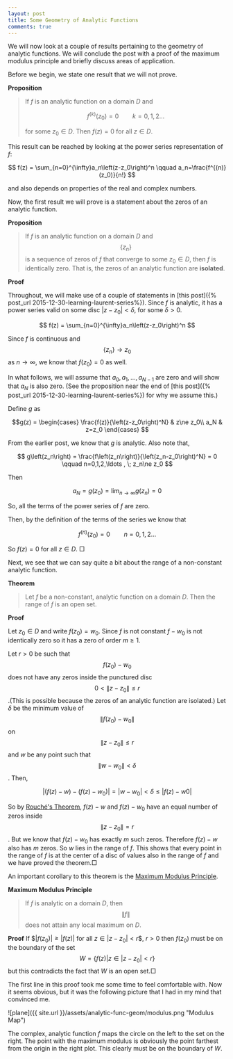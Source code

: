 ```yaml
---
layout: post
title: Some Geometry of Analytic Functions
comments: true
---
```


We will now look at a couple of results pertaining to the geometry of analytic functions. We will conclude the post with a proof of the maximum modulus principle and briefly discuss areas of application.

Before we begin, we state one result that we will not prove.

**Proposition** 

>If $f$ is an analytic function on a domain $D$ and 
>
>$$
f^{(k)}\left(z_0\right) = 0 \qquad k=0,1,2\ldots
$$
>
>for some $z_0 \in D$. Then $f(z)=0$ for all $z \in D$.

This result can be reached by looking at the power series representation of $f$:

$$
f(z) = \sum_{n=0}^{\infty}a_n\left(z-z_0\right)^n \qquad a_n=\frac{f^{(n)}(z_0)}{n!}
$$ 

and also depends on properties of the real and complex numbers.

Now, the first result we will prove is a statement about the zeros of an analytic function.

**Proposition**

>If  $f$ is an analytic function on a domain $D$ and $$\left\{z_n \right\}$$ is a sequence of zeros of $f$ that converge to some $z_0 \in D$, then $f$ is identically zero. That is, the zeros of an analytic function are **isolated**.



**Proof**

Throughout, we will make use of a couple of statements in [this post]({% post_url  2015-12-30-learning-laurent-series%}). Since $f$ is analytic, it has a power series valid on some disc $\left|z-z_0\right|\lt\delta$, for some $\delta \gt 0$.

$$
f(z) = \sum_{n=0}^{\infty}a_n\left(z-z_0\right)^n
$$ 

Since $f$ is continuous and $$\left\{z_n\right\} \rightarrow z_0$$ as $n \rightarrow \infty$, we know that $f\left(z_0\right)=0$ as well.

In what follows, we will assume that $a_0, a_1,\ldots, a_{N-1}$ are zero and will show that $a_N$ is also zero. (See the proposition near the end of [this post]({% post_url  2015-12-30-learning-laurent-series%}) for why we assume this.) 

Define $g$ as

$$g(z) = \begin{cases}
\frac{f(z)}{\left(z-z_0\right)^N} & z\ne z_0\\
a_N & z=z_0
\end{cases}
$$

From the earlier post, we know that $g$ is analytic. Also note that,

$$
g\left(z_n\right) = \frac{f\left(z_n\right)}{\left(z_n-z_0\right)^N} = 0 \qquad n=0,1,2,\ldots , \; z_n\ne z_0
$$

Then 

$$
a_N = g\left(z_0\right) = \lim_{n\rightarrow \infty} g\left(z_n\right) = 0
$$

So, all the terms of the power series of $f$ are zero. 


Then, by the definition of the terms of the series we know that 

$$
f^{(n)}\left(z_0\right) = 0 \qquad n=0,1,2\ldots
$$

So $f(z)=0$ for all $z \in D$. $\Box$


Next, we see that we can say quite a bit about the range of a non-constant analytic function.

**Theorem**

>Let $f$ be a non-constant, analytic function on a domain $D$. Then the range of $f$ is an open set.

**Proof**

Let $z_0 \in D$ and write $f\left(z_0\right) = w_0$. Since $f$ is not constant $f-w_0$ is not identically zero so it has a zero of order $m \ge 1$. 

Let $r \gt 0$ be such that $$f\left(z_0\right) - w_0$$ does not have any zeros inside the punctured disc $$0 \lt \left\|z-z_0\right\| \le r$$.(This is possible because the zeros of an analytic function are isolated.) Let $\delta$ be the minimum value of  $$\left\|f\left(z_0\right) - w_0\right\|$$ on $$\left\|z-z_0\right\| \le r$$ and $w$ be any point such that $$\left\|w - w_0\right\|\lt \delta$$. Then,

$$
 \left|\left(f(z) - w\right) - \left(f\left(z\right) - w_0\right)\right| = \left|w - w_0\right| \lt \delta \le \left|f(z) -w0\right|
$$ 

So by [Rouch&#233;'s Theorem](https://en.wikipedia.org/wiki/Rouch%C3%A9%27s_theorem), $f(z) - w$ and $f\left(z\right) - w_0$ have an equal number of zeros inside $$\left\|z-z_0\right\| = r$$ . But we know that $f\left(z\right) - w_0$ has exactly $m$ such zeros. Therefore $f(z) - w$ also has $m$ zeros. So $w$ lies in the range of $f$. This shows that every point in the range of $f$ is at the center of a disc of values also in the range of $f$ and we have proved the theorem.$\Box$

An important corollary to this theorem is the [Maximum Modulus Principle](https://en.wikipedia.org/wiki/Maximum_modulus_principle).

**Maximum Modulus Principle**

>If $f$ is analytic on a domain $D$, then $$\left\|f\right\|$$ does not attain any local maximum on $D$.

**Proof**
If $$\left|f\left(z_0\right)\right| \ge \left|f\left(z\right)\right|$ for all $z \in \left|z-z_0\right| \lt r$$, $r\gt0$ then $f\left(z_0\right)$ must be on the boundary of the set $$W=\left\{f\left(z\right) | z \in \left|z-z_0\right| \lt r\right\}$$ but this contradicts the fact that $W$ is an open set.$\Box$

The first line in this proof took me some time to feel comfortable with. Now it seems obvious, but it was the following picture that I had in my mind that convinced me.

![plane]({{ site.url }}/assets/analytic-func-geom/modulus.png "Modulus Map")

The complex, analytic function $f$ maps the circle on the left to the set on the right. The point with the maximum modulus is obviously the point farthest from the origin in the right plot. This clearly must be on the boundary of $W$.